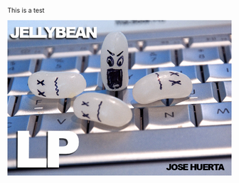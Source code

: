 This is a test

![Testing](https://github.com/thejosehuerta/cs260/blob/main/assignment2/images/Jellybean%20LP%20Cover.jpg?raw=true)

